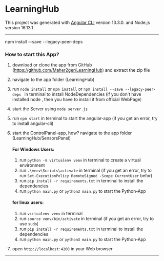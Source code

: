 # LearningHub

This project was generated with [Angular CLI](https://github.com/angular/angular-cli) version 13.3.0. and Node.js version  16.13.1 

***
npm install --save --legacy-peer-deps
### How to start this App?

1. download or clone the app from GitHub (https://github.com/Maher2ger/LearningHub) and extract the zip file
2. navigate to the app folder (LearningHub)
3. run `node install` or `npm install` or `npm install --save --legacy-peer-deps ` in terminal to install NodeDependencies (if you don't have installed node , then you have to install it from official WebPage)
4. start the Server using `node server.js`
5. run `npm start` in terminal to start the angular-app (if you get an error, try to install angular-cli)
6. start the ControlPanel-app, how?
      navigate to the app folder (LearningHub/SensorsPanel)
      #### For Windows Users:
      1. run `python -m virtualenv venv` in terminal to create a virtual environment
      2. run `.\venv\Scripts\activate` in terminal (if you get an error, try to run `Set-ExecutionPolicy RemoteSigned -Scope CurrentUser` befor)
      3. run `pip install -r requirements.txt` in terminal to install the dependencies
      4. run `python main.py` or `python3 main.py` to start the Python-App

      #### for linux users:
      1. run `virtualenv venv` in terminal
      1. run `source venv/bin/activate` in terminal (if you get an error, try to use `sudo`)
      1. run `pip install -r requirements.txt` in terminal to install the dependencies
      1. run `python main.py` or `python3 main.py` to start the Python-App

7. open `http://localhost:4200` in your Web browser

***
